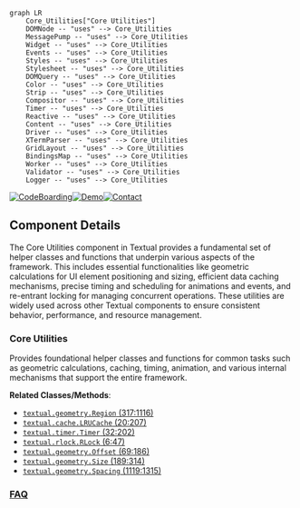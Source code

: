```mermaid
graph LR
    Core_Utilities["Core Utilities"]
    DOMNode -- "uses" --> Core_Utilities
    MessagePump -- "uses" --> Core_Utilities
    Widget -- "uses" --> Core_Utilities
    Events -- "uses" --> Core_Utilities
    Styles -- "uses" --> Core_Utilities
    Stylesheet -- "uses" --> Core_Utilities
    DOMQuery -- "uses" --> Core_Utilities
    Color -- "uses" --> Core_Utilities
    Strip -- "uses" --> Core_Utilities
    Compositor -- "uses" --> Core_Utilities
    Timer -- "uses" --> Core_Utilities
    Reactive -- "uses" --> Core_Utilities
    Content -- "uses" --> Core_Utilities
    Driver -- "uses" --> Core_Utilities
    XTermParser -- "uses" --> Core_Utilities
    GridLayout -- "uses" --> Core_Utilities
    BindingsMap -- "uses" --> Core_Utilities
    Worker -- "uses" --> Core_Utilities
    Validator -- "uses" --> Core_Utilities
    Logger -- "uses" --> Core_Utilities
```
[![CodeBoarding](https://img.shields.io/badge/Generated%20by-CodeBoarding-9cf?style=flat-square)](https://github.com/CodeBoarding/GeneratedOnBoardings)[![Demo](https://img.shields.io/badge/Try%20our-Demo-blue?style=flat-square)](https://www.codeboarding.org/demo)[![Contact](https://img.shields.io/badge/Contact%20us%20-%20contact@codeboarding.org-lightgrey?style=flat-square)](mailto:contact@codeboarding.org)

## Component Details

The Core Utilities component in Textual provides a fundamental set of helper classes and functions that underpin various aspects of the framework. This includes essential functionalities like geometric calculations for UI element positioning and sizing, efficient data caching mechanisms, precise timing and scheduling for animations and events, and re-entrant locking for managing concurrent operations. These utilities are widely used across other Textual components to ensure consistent behavior, performance, and resource management.

### Core Utilities
Provides foundational helper classes and functions for common tasks such as geometric calculations, caching, timing, animation, and various internal mechanisms that support the entire framework.


**Related Classes/Methods**:

- <a href="https://github.com/Textualize/textual/blob/master/src/textual/geometry.py#L317-L1116" target="_blank" rel="noopener noreferrer">`textual.geometry.Region` (317:1116)</a>
- <a href="https://github.com/Textualize/textual/blob/master/src/textual/cache.py#L20-L207" target="_blank" rel="noopener noreferrer">`textual.cache.LRUCache` (20:207)</a>
- <a href="https://github.com/Textualize/textual/blob/master/src/textual/timer.py#L32-L202" target="_blank" rel="noopener noreferrer">`textual.timer.Timer` (32:202)</a>
- <a href="https://github.com/Textualize/textual/blob/master/src/textual/rlock.py#L6-L47" target="_blank" rel="noopener noreferrer">`textual.rlock.RLock` (6:47)</a>
- <a href="https://github.com/Textualize/textual/blob/master/src/textual/geometry.py#L69-L186" target="_blank" rel="noopener noreferrer">`textual.geometry.Offset` (69:186)</a>
- <a href="https://github.com/Textualize/textual/blob/master/src/textual/geometry.py#L189-L314" target="_blank" rel="noopener noreferrer">`textual.geometry.Size` (189:314)</a>
- <a href="https://github.com/Textualize/textual/blob/master/src/textual/geometry.py#L1119-L1315" target="_blank" rel="noopener noreferrer">`textual.geometry.Spacing` (1119:1315)</a>




### [FAQ](https://github.com/CodeBoarding/GeneratedOnBoardings/tree/main?tab=readme-ov-file#faq)
